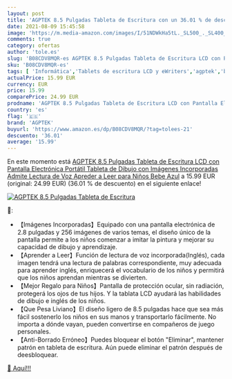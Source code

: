 ```yaml
---
layout: post
title: 'AGPTEK 8.5 Pulgadas Tableta de Escritura con un 36.01 % de descuento'
date: 2021-08-09 15:45:58
image: 'https://m.media-amazon.com/images/I/51NDWkHa5tL._SL500_._SL400_.jpg'
comments: true
category: ofertas
author: 'tole.es'
slug: 'B08CDV8MQR-es AGPTEK 8.5 Pulgadas Tableta de Escritura LCD con Pantalla...'
sku: 'B08CDV8MQR-es'
tags: [ 'Informática','Tablets de escritura LCD y eWriters','agptek','bebe', ]
actualPrice: 15.99 EUR
currency: EUR
price: 15.99
comparePrice: 24.99 EUR
prodname: 'AGPTEK 8.5 Pulgadas Tableta de Escritura LCD con Pantalla Electrónica  Portátil Tableta de Dibujo con Imágenes Incorporadas  Admite Lectura de Voz  Apreder a Leer para Niños  Bebe  Azul'
country: 'es'
flag: '🇪🇸'
brand: 'AGPTEK'
buyurl: 'https://www.amazon.es/dp/B08CDV8MQR/?tag=tolees-21'
descuento: '36.01'
average: '15.99'
---
```


En este momento está [AGPTEK 8.5 Pulgadas Tableta de Escritura LCD con Pantalla Electrónica  Portátil Tableta de Dibujo con Imágenes Incorporadas  Admite Lectura de Voz  Apreder a Leer para Niños  Bebe  Azul](https://www.amazon.es/dp/B08CDV8MQR/?tag=tolees-21) a 15.99 EUR (original: 24.99 EUR) (36.01 %  de descuento) en el siguiente enlace!

[![AGPTEK 8.5 Pulgadas Tableta de Escritura](https://m.media-amazon.com/images/I/51NDWkHa5tL._SL500_._SL400_.jpg)](https://www.amazon.es/dp/B08CDV8MQR/?tag=tolees-21)

🔎:

- 【Imágenes Incorporadas】Equipado con una pantalla electrónica de 2.8 pulgadas y 256 imágenes de varios temas, el diseño único de la pantalla permite a los niños comenzar a imitar la pintura y mejorar su capacidad de dibujo y aprendizaje.
- 【Aprender a Leer】Función de lectura de voz incorporada(Inglés), cada imagen tendrá una lectura de palabras correspondiente, muy adecuada para aprender inglés, enriquecerá el vocabulario de los niños y permitirá que los niños aprendan mientras se divierten.
- 【Mejor Regalo para Niños】Pantalla de protección ocular, sin radiación, protegerá los ojos de tus hijos. Y la tablata LCD ayudará las habilidades de dibujo e inglés de los niños.
- 【Que Pesa Liviano】El diseño ligero de 8.5 pulgadas hace que sea más fácil sostenerlo los niños en sus manos y transportarlo fácilmente. No importa a dónde vayan, pueden convertirse en compañeros de juego personales.
- 【Anti-Borrado Erróneo】Puedes bloquear el botón "Eliminar", mantener patrón en tableta de escritura. Aún puede eliminar el patrón después de deesbloquear.

[🛒 Aquí!!!](https://www.amazon.es/dp/B08CDV8MQR/?tag=tolees-21)
